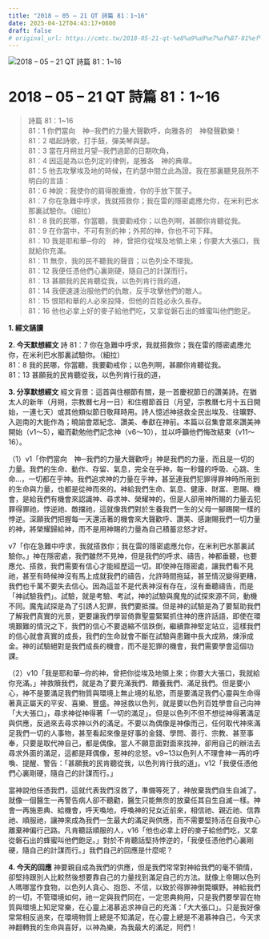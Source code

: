 ```yaml
---
title: "2018 – 05 – 21 QT 詩篇 81：1~16"
date: 2025-04-12T04:43:17+0800
draft: false
# original_url: https://cmtc.tw/2018-05-21-qt-%e8%a9%a9%e7%af%87-81%ef%bc%9a116
---
```


![2018 – 05 – 21 QT 詩篇 81：1\~16](/images/qt.jpg   "2018 – 05 – 21 QT 詩篇 81：1\~16")

# 2018 – 05 – 21 QT 詩篇 81：1\~16

> 詩篇 81：1\~16  
> 81：1 你們當向　神─我們的力量大聲歡呼，向雅各的　神發聲歡樂！  
> 81：2 唱起詩歌，打手鼓，彈美琴與瑟。  
> 81：3 當在月朔並月望─我們過節的日期吹角，  
> 81：4 因這是為以色列定的律例，是雅各　神的典章。  
> 81：5 他去攻擊埃及地的時候，在約瑟中間立此為證。我在那裏聽見我所不明白的言語：  
> 81：6 神說：我使你的肩得脫重擔，你的手放下筐子。  
> 81：7 你在急難中呼求，我就搭救你；我在雷的隱密處應允你，在米利巴水那裏試驗你。（細拉）  
> 81：8 我的民哪，你當聽，我要勸戒你；以色列啊，甚願你肯聽從我。  
> 81：9 在你當中，不可有別的神；外邦的神，你也不可下拜。  
> 81：10 我是耶和華─你的　神，曾把你從埃及地領上來；你要大大張口，我就給你充滿。  
> 81：11 無奈，我的民不聽我的聲音；以色列全不理我。  
> 81：12 我便任憑他們心裏剛硬，隨自己的計謀而行。  
> 81：13 甚願我的民肯聽從我，以色列肯行我的道，  
> 81：14 我便速速治服他們的仇敵，反手攻擊他們的敵人。  
> 81：15 恨耶和華的人必來投降，但他的百姓必永久長存。  
> 81：16 他也必拿上好的麥子給他們吃，又拿從磐石出的蜂蜜叫他們飽足。

**1. 經文誦讀**

**2.  今天默想經文**
詩 81：7 你在急難中呼求，我就搭救你；我在雷的隱密處應允你，在米利巴水那裏試驗你。（細拉）  
81：8 我的民哪，你當聽，我要勸戒你；以色列啊，甚願你肯聽從我。  
81：13 甚願我的民肯聽從我，以色列肯行我的道，

**3. 分享默想經文**
經文背景：這首與住棚節有關，是一首慶祝節日的讚美詩。在猶太人的新年（月朔，宗教曆七月一日）和住棚節首日（月望，宗教曆七月十五日開始，一連七天）或其他類似節日敬拜時用。詩人憶述神拯救全民出埃及、往曠野、入迦南的大能作為；曉諭會眾紀念、讚美、奉獻在神前。本篇以召集會眾來讚美神開始（v1～5），繼而勸勉他們記念神（v6～10），並以呼籲他們悔改結束（v11～16）。

（1）v1「你們當向　神─我們的力量大聲歡呼」神是我們的力量，而且是一切的力量。我們的生命、動作、存留、氣息，完全在乎神，每一秒鐘的呼吸、心跳、生命…，一切都在乎神。我們追求神的力量在乎神，甚至連我們犯罪得罪神時所用到的生命與力量，也都是從神而來的。神給我們生命、氣息、健康、財富、恩賜、機會，是給我們有機會來認識神、尋求神、榮耀神的，但是人卻用神所賜的力量去犯罪得罪祂，悖逆祂、敵擋祂，這就像我們對於生養我們一生的父母一腳踢開一樣的悖逆。深願我們把握每一天還活著的機會來大聲歡呼、讚美、感謝賜我們一切力量的神，將榮耀歸給神，而不是用神賜的力量為自己積蓄忿怒才好。

v7「你在急難中呼求，我就搭救你；我在雷的隱密處應允你，在米利巴水那裏試驗你。」神在隱密處，我們雖然不見神，但是我們的呼求、禱告，神都垂聽，也要應允、搭救，我們需要有信心才能經歷這一切。即使神在隱密處，讓我們看不見祂，甚至有時候神沒有馬上成就我們的禱告，允許時間拖延，甚至情況變得更糟，我們也千萬不要失去信心。因為這並不是代表神沒有存在，沒有垂聽禱告，而是「神試驗我們」。試驗，就是考驗、考試，神的試驗與魔鬼的試探來源不同，動機不同。魔鬼試探是為了引誘人犯罪，我們要抵擋。但是神的試驗是為了要幫助我們了解我們真實的光景，更要讓我們學習倚靠聖靈緊緊抓住神的應許話語，即使在環境艱難的情況之下，我們的信心不要退縮不信跌倒，繼續靠神堅定站立，這樣我們的信心就會真實的成長，我們的生命就會不斷在試驗與患難中長大成熟，煉淨成金。神的試驗絕對是我們成長的機會，而不是犯罪的機會，我們需要學會這個功課。

（2）v10「我是耶和華─你的神，曾把你從埃及地領上來；你要大大張口，我就給你充滿。」神救贖我們，就是為了要充滿我們、餵養我們、滿足我們。但是要小心，神不是要滿足我們物質與環境上無止境的私慾，而是要滿足我們心靈與生命得著真正屬天的平安、喜樂、豐盛。神拯救以色列，就是要以色列百姓學會自己向神「大大張口」，尋求神從神得著「一切的滿足」。但是以色列不但不想從神得著滿足與供應，反過來去尋求神以外的滿足。不要以為偶像是神像而己，任何取代神來滿足我們一切的人事物，甚至看起來像是好事的金錢、學問、善行、宗教、甚至事奉，只要是取代神自己，都是偶像。當人不願意面對面來找神，卻用自己的辦法去尋求外面的滿足，這都是拜偶像，惹神的忿怒。v9\~13以色列人不理會神一再的呼喚、提醒、警告：「甚願我的民肯聽從我，以色列肯行我的道」。v12「我便任憑他們心裏剛硬，隨自己的計謀而行。」

當神說他任憑我們，這就代表我們沒救了，準備等死了，神放棄我們自生自滅了。就像一個醫生一再警告病人卻不聽勸，醫生只能無奈的放棄任其自生自滅一樣。神會一再施恩典、給機會，呼天喚地，呼喚神的兒女近前來，相信祂、親近祂、信靠祂、順服祂，讓神來成為我們一生最大的滿足與供應，而不需要堅持活在自我中心離棄神偏行己路。凡肯聽話順服的人，v16「他也必拿上好的麥子給他們吃，又拿從磐石出的蜂蜜叫他們飽足。」對於不肯聽話堅持悖逆的，「我便任憑他們心裏剛硬，隨自己的計謀而行。」我們自己的回應是什麼呢？

**4. 今天的回應**
神要親自成為我們的供應，但是我們常常對神給我們的毫不領情，卻堅持跟別人比較然後想要靠自己的力量找到滿足自己的方法。就像上帝賜以色列人嗎哪當作食物，以色列人貪心、抱怨、不信，以致於得罪神倒斃曠野。神給我們的一切，不管環境如何，祂一定與我們同在，一定恩典夠用，只是我們要學習在物質與環境上知足常樂，在心靈上渴慕追求神自己的充滿：「大大張口」。只是我好像常常相反過來，在環境物質上總是不知滿足，在心靈上總是不渴慕神自己，今天求神翻轉我的生命與喜好，以神為樂，為我最大的滿足，阿們！
